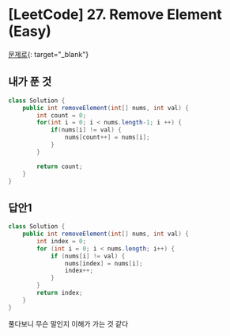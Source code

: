 # [LeetCode] 27. Remove Element (Easy)

[문제로](https://leetcode.com/problems/remove-element/){: target="_blank"}

## 내가 푼 것 
```java
class Solution {
    public int removeElement(int[] nums, int val) {
        int count = 0;
        for(int i = 0; i < nums.length-1; i ++) {
            if(nums[i] != val) {
                nums[count++] = nums[i];
            }
        }

        return count;
    }
}
```
 
## 답안1
```java
class Solution {
    public int removeElement(int[] nums, int val) {
        int index = 0;
        for (int i = 0; i < nums.length; i++) {
            if (nums[i] != val) {
                nums[index] = nums[i];
                index++;
            }
        }
        return index;
    }
}
```
 
풀다보니 무슨 말인지 이해가 가는 것 같다 
